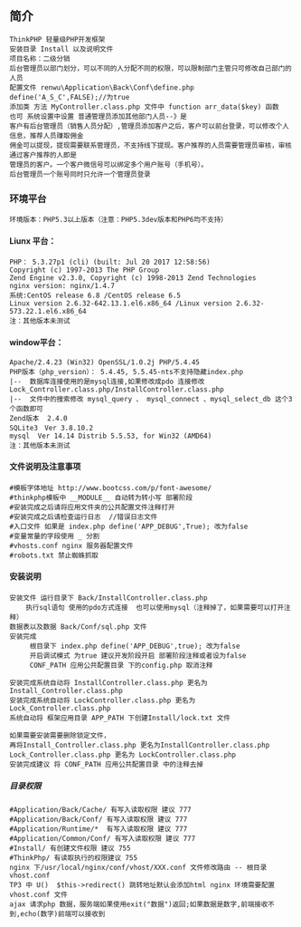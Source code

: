 ﻿## 简介
    ThinkPHP 轻量级PHP开发框架 
    安装目录 Install 以及说明文件
    项目名称：二级分销
    后台管理员以部门划分，可以不同的人分配不同的权限，可以限制部门主管只可修改自己部门的人员
    配置文件 renwu\Application\Back\Conf\define.php   define('A_S_C',FALSE);//为true
    添加类 方法 MyController.class.php 文件中 function arr_data($key) 函数
    也可 系统设置中设置 普通管理员添加其他部门人员--》是
	客户有后台管理员（销售人员分配）,管理员添加客户之后，客户可以前台登录，可以修改个人信息，推荐人员赚取佣金
	佣金可以提现，提现需要联系管理员，不支持线下提现。客户推荐的人员需要管理员审核，审核通过客户推荐的人即是
	管理员的客户。一个客户微信号可以绑定多个用户账号（手机号）。
	后台管理员一个账号同时只允许一个管理员登录

### 环境平台
    环境版本：PHP5.3以上版本（注意：PHP5.3dev版本和PHP6均不支持）

#### Liunx 平台：
    PHP： 5.3.27p1 (cli) (built: Jul 20 2017 12:58:56) 
    Copyright (c) 1997-2013 The PHP Group
    Zend Engine v2.3.0, Copyright (c) 1998-2013 Zend Technologies
    nginx version: nginx/1.4.7
    系统:CentOS release 6.8 /CentOS release 6.5
    Linux version 2.6.32-642.13.1.el6.x86_64 /Linux version 2.6.32-573.22.1.el6.x86_64 
    注：其他版本未测试

#### window平台：
    Apache/2.4.23 (Win32) OpenSSL/1.0.2j PHP/5.4.45
    PHP版本（php_version）：	5.4.45, 5.5.45-nts不支持隐藏index.php
    |--  数据库连接使用的是mysql连接,如果修改成pdo 连接修改 Lock_Controller.class.php/InstallController.class.php
    |--  文件中的搜索修改 mysql_query 、 mysql_connect 、mysql_select_db 这个3个函数即可
    Zend版本	2.4.0
    SQLite3　Ver 3.8.10.2
    mysql  Ver 14.14 Distrib 5.5.53, for Win32 (AMD64)
    注：其他版本未测试

#### 文件说明及注意事项
    #模板字体地址 http://www.bootcss.com/p/font-awesome/
    #thinkphp模板中 __MODULE__ 自动转为转小写 部署阶段
    #安装完成之后请将应用文件夹的公共配置文件注释打开
    #安装完成之后请检查运行日志  //错误日志文件
    #入口文件 如果是 index.php define('APP_DEBUG',True); 改为false
    #变量常量的字段使用 _ 分割
    #vhosts.conf nginx 服务器配置文件
    #robots.txt 禁止蜘蛛抓取

#### 安装说明
	安装文件 运行目录下 Back/InstallController.class.php 
		执行sql语句 使用的pdo方式连接  也可以使用mysql（注释掉了，如果需要可以打开注释）
	数据表以及数据 Back/Conf/sql.php 文件
	安装完成
         根目录下 index.php define('APP_DEBUG',true); 改为false
         开启调试模式 为true 建议开发阶段开启 部署阶段注释或者设为false
         CONF_PATH 应用公共配置目录 下的config.php 取消注释

	安装完成系统自动将 InstallController.class.php 更名为 Install_Controller.class.php
	安装完成系统自动将 LockController.class.php 更名为 Lock_Controller.class.php
	系统自动将 框架应用目录 APP_PATH 下创建Install/lock.txt 文件

	如果需要安装需要删除锁定文件，
	再将Install_Controller.class.php 更名为InstallController.class.php
 	Lock_Controller.class.php 更名为 LockController.class.php
	安装完成建议 将 CONF_PATH 应用公共配置目录 中的注释去掉

##### 目录权限
	#Application/Back/Cache/ 有写入读取权限 建议 777
	#Application/Back/Conf/ 有写入读取权限 建议 777
	#Application/Runtime/*  有写入读取权限 建议 777
	#Application/Common/Conf/ 有写入读取权限 建议 777
	#Install/ 有创建文件权限 建议 755
	#ThinkPhp/ 有读取执行的权限建议 755
	nginx 下/usr/local/nginx/conf/vhost/XXX.conf 文件修改路由 -- 根目录 vhost.conf
	TP3 中 U()  $this->redirect() 跳转地址默认会添加html nginx 环境需要配置 vhost.conf 文件
    ajax 请求php 数据，服务端如果使用exit("数据")返回;如果数据是数字,前端接收不到,echo(数字)前端可以接收到
